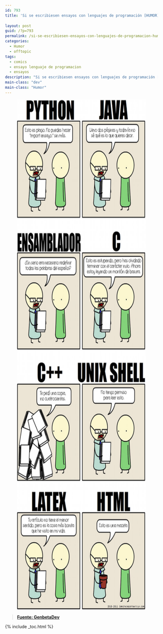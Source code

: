 ```yaml
---
id: 793
title: 'Si se escribiesen ensayos con lenguajes de programación [HUMOR]'

layout: post
guid: /?p=793
permalink: /si-se-escribiesen-ensayos-con-lenguajes-de-programacion-humor/
categories:
  - Humor
  - offtopic
tags:
  - comics
  - ensayo lenguaje de programacion
  - ensayos
description: "Si se escribiesen ensayos con lenguajes de programación [HUMOR]"
main-class: "dev"
main-class: "Humor"
---
```

<figure>
  <img src="/assets/img/2012/06/AvpFizXCAAA3RXp1.jpg" alt="" title="AvpFizXCAAA3RXp" width="650" height="1673" class="aligncenter size-full wp-image-795" />
</figure>

> **<a href="http://www.genbetadev.com/lenguajes-y-plataformas/si-escribiesemos-ensayos-con-lenguajes-de-programacion" target="_blank">Fuente: GenbetaDev</a>**

{% include _toc.html %}
